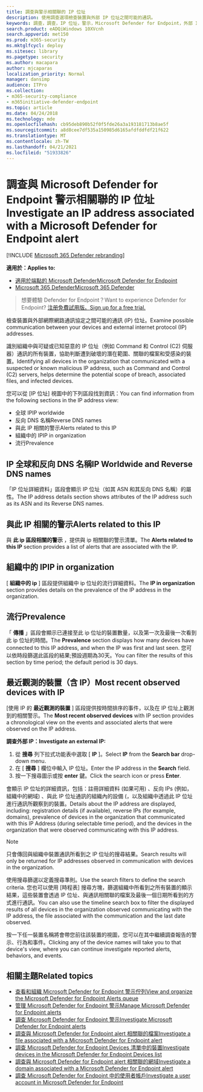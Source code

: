 ```yaml
---
title: 調查與警示相關聯的 IP 位址
description: 使用調查選項檢查裝置與外部 IP 位址之間可能的通訊。
keywords: 調查，調查，IP 位址，警示，Microsoft Defender for Endpoint，外部 IP
search.product: eADQiWindows 10XVcnh
search.appverid: met150
ms.prod: m365-security
ms.mktglfcycl: deploy
ms.sitesec: library
ms.pagetype: security
ms.author: macapara
author: mjcaparas
localization_priority: Normal
manager: dansimp
audience: ITPro
ms.collection:
- m365-security-compliance
- m365initiative-defender-endpoint
ms.topic: article
ms.date: 04/24/2018
ms.technology: mde
ms.openlocfilehash: cb95deb890b52f0f5fde26a3a193181713b8ae5f
ms.sourcegitcommit: a8d8cee7df535a150985d6165afdfddfdf21f622
ms.translationtype: MT
ms.contentlocale: zh-TW
ms.lasthandoff: 04/21/2021
ms.locfileid: "51933826"
---
```

# <a name="investigate-an-ip-address-associated-with-a-microsoft-defender-for-endpoint-alert"></a><span data-ttu-id="46199-104">調查與 Microsoft Defender for Endpoint 警示相關聯的 IP 位址</span><span class="sxs-lookup"><span data-stu-id="46199-104">Investigate an IP address associated with a Microsoft Defender for Endpoint alert</span></span>

[!INCLUDE [Microsoft 365 Defender rebranding](../../includes/microsoft-defender.md)]


<span data-ttu-id="46199-105">**適用於：**</span><span class="sxs-lookup"><span data-stu-id="46199-105">**Applies to:**</span></span>
- [<span data-ttu-id="46199-106">適用於端點的 Microsoft Defender</span><span class="sxs-lookup"><span data-stu-id="46199-106">Microsoft Defender for Endpoint</span></span>](https://go.microsoft.com/fwlink/p/?linkid=2154037)
- [<span data-ttu-id="46199-107">Microsoft 365 Defender</span><span class="sxs-lookup"><span data-stu-id="46199-107">Microsoft 365 Defender</span></span>](https://go.microsoft.com/fwlink/?linkid=2118804)


><span data-ttu-id="46199-108">想要體驗 Defender for Endpoint？</span><span class="sxs-lookup"><span data-stu-id="46199-108">Want to experience Defender for Endpoint?</span></span> [<span data-ttu-id="46199-109">注册免費試用版。</span><span class="sxs-lookup"><span data-stu-id="46199-109">Sign up for a free trial.</span></span>](https://www.microsoft.com/microsoft-365/windows/microsoft-defender-atp?ocid=docs-wdatp-investigateip-abovefoldlink)

<span data-ttu-id="46199-110">檢查裝置與外部網際網路通訊協定之間可能的通訊 (IP) 位址。</span><span class="sxs-lookup"><span data-stu-id="46199-110">Examine possible communication between your devices and external internet protocol (IP) addresses.</span></span>

<span data-ttu-id="46199-111">識別組織中與可疑或已知惡意的 IP 位址（例如 Command 和 Control (C2) 伺服器）通訊的所有裝置，協助判斷遭到破壞的潛在範圍、關聯的檔案和受感染的裝置。</span><span class="sxs-lookup"><span data-stu-id="46199-111">Identifying all devices in the organization that communicated with a suspected or known malicious IP address, such as Command and Control (C2) servers, helps determine the potential scope of breach, associated files, and infected devices.</span></span>

<span data-ttu-id="46199-112">您可以從 [IP 位址] 視圖中的下列區段找到資訊：</span><span class="sxs-lookup"><span data-stu-id="46199-112">You can find information from the following sections in the IP address view:</span></span>

- <span data-ttu-id="46199-113">全球 IP</span><span class="sxs-lookup"><span data-stu-id="46199-113">IP worldwide</span></span>
- <span data-ttu-id="46199-114">反向 DNS 名稱</span><span class="sxs-lookup"><span data-stu-id="46199-114">Reverse DNS names</span></span>
- <span data-ttu-id="46199-115">與此 IP 相關的警示</span><span class="sxs-lookup"><span data-stu-id="46199-115">Alerts related to this IP</span></span>
- <span data-ttu-id="46199-116">組織中的 IP</span><span class="sxs-lookup"><span data-stu-id="46199-116">IP in organization</span></span>
- <span data-ttu-id="46199-117">流行</span><span class="sxs-lookup"><span data-stu-id="46199-117">Prevalence</span></span>

## <a name="ip-worldwide-and-reverse-dns-names"></a><span data-ttu-id="46199-118">IP 全球和反向 DNS 名稱</span><span class="sxs-lookup"><span data-stu-id="46199-118">IP Worldwide and Reverse DNS names</span></span>

<span data-ttu-id="46199-119">「IP 位址詳細資料」區段會顯示 IP 位址（如其 ASN 和其反向 DNS 名稱）的屬性。</span><span class="sxs-lookup"><span data-stu-id="46199-119">The IP address details section shows attributes of the IP address such as its ASN and its Reverse DNS names.</span></span>

## <a name="alerts-related-to-this-ip"></a><span data-ttu-id="46199-120">與此 IP 相關的警示</span><span class="sxs-lookup"><span data-stu-id="46199-120">Alerts related to this IP</span></span>

<span data-ttu-id="46199-121">與 **此 ip 區段相關的警示** ，提供與 ip 相關聯的警示清單。</span><span class="sxs-lookup"><span data-stu-id="46199-121">The **Alerts related to this IP** section provides a list of alerts that are associated with the IP.</span></span>

## <a name="ip-in-organization"></a><span data-ttu-id="46199-122">組織中的 IP</span><span class="sxs-lookup"><span data-stu-id="46199-122">IP in organization</span></span>

<span data-ttu-id="46199-123">[ **組織中的 ip** ] 區段提供組織中 ip 位址的流行詳細資料。</span><span class="sxs-lookup"><span data-stu-id="46199-123">The **IP in organization** section provides details on the prevalence of the IP address in the organization.</span></span>

## <a name="prevalence"></a><span data-ttu-id="46199-124">流行</span><span class="sxs-lookup"><span data-stu-id="46199-124">Prevalence</span></span>

<span data-ttu-id="46199-125">「 **傳播** 」區段會顯示已連接至此 ip 位址的裝置數量，以及第一次及最後一次看到此 ip 位址的時間。</span><span class="sxs-lookup"><span data-stu-id="46199-125">The **Prevalence** section displays how many devices have connected to this IP address, and when the IP was first and last seen.</span></span> <span data-ttu-id="46199-126">您可以依時段篩選此區段的結果;預設週期為30天。</span><span class="sxs-lookup"><span data-stu-id="46199-126">You can filter the results of this section by time period; the default period is 30 days.</span></span>

## <a name="most-recent-observed-devices-with-ip"></a><span data-ttu-id="46199-127">最近觀測的裝置（含 IP）</span><span class="sxs-lookup"><span data-stu-id="46199-127">Most recent observed devices with IP</span></span>

<span data-ttu-id="46199-128">[使用 IP 的 **最近觀測的裝置** ] 區段提供按時間排序的事件，以及在 IP 位址上觀測到的相關警示。</span><span class="sxs-lookup"><span data-stu-id="46199-128">The **Most recent observed devices** with IP section provides a chronological view on the events and associated alerts that were observed on the IP address.</span></span>

<span data-ttu-id="46199-129">**調查外部 IP：**</span><span class="sxs-lookup"><span data-stu-id="46199-129">**Investigate an external IP:**</span></span>

1. <span data-ttu-id="46199-130">從 **搜尋** 列下拉式功能表中選取 [ **IP** ]。</span><span class="sxs-lookup"><span data-stu-id="46199-130">Select **IP** from the **Search bar** drop-down menu.</span></span>
2. <span data-ttu-id="46199-131">在 [ **搜尋** ] 欄位中輸入 IP 位址。</span><span class="sxs-lookup"><span data-stu-id="46199-131">Enter the IP address in the **Search** field.</span></span>
3. <span data-ttu-id="46199-132">按一下搜尋圖示或按 **enter** 鍵。</span><span class="sxs-lookup"><span data-stu-id="46199-132">Click the search icon or press **Enter**.</span></span>

<span data-ttu-id="46199-133">會顯示 IP 位址的詳細資訊，包括：註冊詳細資料 (如果可用) 、反向 IPs (例如，組織中的網域) 、與此 IP 位址通訊的組織內的設備 (，以及組織中透過此 IP 位址進行通訊所觀察到的裝置。</span><span class="sxs-lookup"><span data-stu-id="46199-133">Details about the IP address are displayed, including: registration details (if available), reverse IPs (for example, domains), prevalence of devices in the organization that communicated with this IP Address (during selectable time period), and the devices in the organization that were observed communicating with this IP address.</span></span>

> [!NOTE]
> <span data-ttu-id="46199-134">只會傳回與組織中裝置通訊所看到之 IP 位址的搜尋結果。</span><span class="sxs-lookup"><span data-stu-id="46199-134">Search results will only be returned for IP addresses observed in communication with devices in the organization.</span></span>

<span data-ttu-id="46199-135">使用搜尋篩選以定義搜尋準則。</span><span class="sxs-lookup"><span data-stu-id="46199-135">Use the search filters to define the search criteria.</span></span> <span data-ttu-id="46199-136">您也可以使用 [時程表] 搜尋方塊，篩選組織中所看到之所有裝置的顯示結果，這些裝置會透過 IP 位址、與通訊相關聯的檔案及最後一個日期所看到的方式進行通訊。</span><span class="sxs-lookup"><span data-stu-id="46199-136">You can also use the timeline search box to filter the displayed results of all devices in the organization observed communicating with the IP address, the file associated with the communication and the last date observed.</span></span>

<span data-ttu-id="46199-137">按一下任一裝置名稱將會帶您前往該裝置的視圖，您可以在其中繼續調查報告的警示、行為和事件。</span><span class="sxs-lookup"><span data-stu-id="46199-137">Clicking any of the device names will take you to that device's view, where you can continue investigate reported alerts, behaviors, and events.</span></span>

## <a name="related-topics"></a><span data-ttu-id="46199-138">相關主題</span><span class="sxs-lookup"><span data-stu-id="46199-138">Related topics</span></span>

- [<span data-ttu-id="46199-139">查看和組織 Microsoft Defender for Endpoint 警示佇列</span><span class="sxs-lookup"><span data-stu-id="46199-139">View and organize the Microsoft Defender for Endpoint Alerts queue</span></span>](alerts-queue.md)
- [<span data-ttu-id="46199-140">管理 Microsoft Defender for Endpoint 警示</span><span class="sxs-lookup"><span data-stu-id="46199-140">Manage Microsoft Defender for Endpoint alerts</span></span>](manage-alerts.md)
- [<span data-ttu-id="46199-141">調查 Microsoft Defender for Endpoint 警示</span><span class="sxs-lookup"><span data-stu-id="46199-141">Investigate Microsoft Defender for Endpoint alerts</span></span>](investigate-alerts.md)
- [<span data-ttu-id="46199-142">調查與 Microsoft Defender for Endpoint alert 相關聯的檔案</span><span class="sxs-lookup"><span data-stu-id="46199-142">Investigate a file associated with a Microsoft Defender for Endpoint alert</span></span>](investigate-files.md)
- [<span data-ttu-id="46199-143">調查 Microsoft Defender for Endpoint Devices 清單中的裝置</span><span class="sxs-lookup"><span data-stu-id="46199-143">Investigate devices in the Microsoft Defender for Endpoint Devices list</span></span>](investigate-machines.md)
- [<span data-ttu-id="46199-144">調查與 Microsoft Defender for Endpoint alert 相關聯的網域</span><span class="sxs-lookup"><span data-stu-id="46199-144">Investigate a domain associated with a Microsoft Defender for Endpoint alert</span></span>](investigate-domain.md)
- [<span data-ttu-id="46199-145">調查 Microsoft Defender for Endpoint 中的使用者帳戶</span><span class="sxs-lookup"><span data-stu-id="46199-145">Investigate a user account in Microsoft Defender for Endpoint</span></span>](investigate-user.md)
